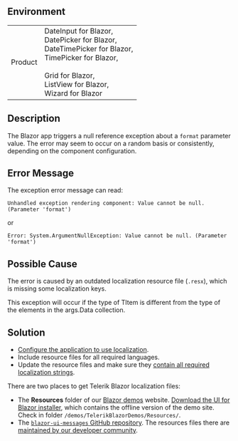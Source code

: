 
## Environment

<table>
<tbody>
<tr>
<td>Product</td>
<td>
DateInput for Blazor, <br />
DatePicker for Blazor, <br />
DateTimePicker for Blazor, <br />
TimePicker for Blazor, <br />
<br />
Grid for Blazor, <br />
ListView for Blazor, <br />
Wizard for Blazor
</td>
</tr>
</tbody>
</table>

## Description

The Blazor app triggers a null reference exception about a `format` parameter value. The error may seem to occur on a random basis or consistently, depending on the component configuration.

## Error Message

The exception error message can read:

`Unhandled exception rendering component: Value cannot be null. (Parameter 'format')`

or

`Error: System.ArgumentNullException: Value cannot be null. (Parameter 'format')`

## Possible Cause

The error is caused by an outdated localization resource file (`.resx`), which is missing some localization keys.

This exception will occur if the type of TItem is different from the type of the elements in the args.Data collection.

## Solution

* [Configure the application to use localization](slug:globalization-localization).
* Include resource files for all required languages.
* Update the resource files and make sure they [contain all required localization strings](slug:Telerik.Blazor.Resources.Messages).

There are two places to get Telerik Blazor localization files:

* The **Resources** folder of our [Blazor demos](https://demos.telerik.com/blazor-ui) website. [Download the UI for Blazor installer](https://www.telerik.com/account/downloads), which contains the offline version of the demo site. Check in folder `/demos/TelerikBlazorDemos/Resources/`.
* The [`blazor-ui-messages` GitHub repository](https://github.com/telerik/blazor-ui-messages). The resources files there are [maintained by our developer community](https://github.com/telerik/blazor-ui-messages#notes).
